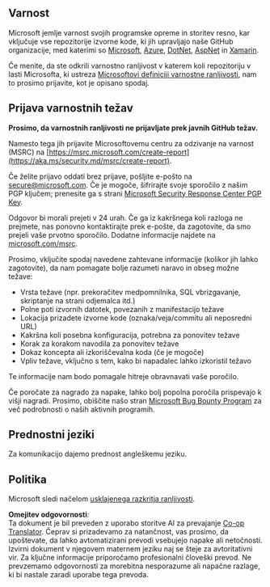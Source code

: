 <!--
CO_OP_TRANSLATOR_METADATA:
{
  "original_hash": "57f14126c1c6add76b3aef3844dfe4e3",
  "translation_date": "2025-07-21T20:36:24+00:00",
  "source_file": "SECURITY.md",
  "language_code": "sl"
}
-->
## Varnost

Microsoft jemlje varnost svojih programske opreme in storitev resno, kar vključuje vse repozitorije izvorne kode, ki jih upravljajo naše GitHub organizacije, med katerimi so [Microsoft](https://github.com/Microsoft), [Azure](https://github.com/Azure), [DotNet](https://github.com/dotnet), [AspNet](https://github.com/aspnet) in [Xamarin](https://github.com/xamarin).

Če menite, da ste odkrili varnostno ranljivost v katerem koli repozitoriju v lasti Microsofta, ki ustreza [Microsoftovi definiciji varnostne ranljivosti](https://aka.ms/security.md/definition), nam to prosimo prijavite, kot je opisano spodaj.

## Prijava varnostnih težav

**Prosimo, da varnostnih ranljivosti ne prijavljate prek javnih GitHub težav.**

Namesto tega jih prijavite Microsoftovemu centru za odzivanje na varnost (MSRC) na [https://msrc.microsoft.com/create-report](https://aka.ms/security.md/msrc/create-report).

Če želite prijavo oddati brez prijave, pošljite e-pošto na [secure@microsoft.com](mailto:secure@microsoft.com). Če je mogoče, šifrirajte svoje sporočilo z našim PGP ključem; prenesite ga s strani [Microsoft Security Response Center PGP Key](https://aka.ms/security.md/msrc/pgp).

Odgovor bi morali prejeti v 24 urah. Če ga iz kakršnega koli razloga ne prejmete, nas ponovno kontaktirajte prek e-pošte, da zagotovite, da smo prejeli vaše prvotno sporočilo. Dodatne informacije najdete na [microsoft.com/msrc](https://www.microsoft.com/msrc).

Prosimo, vključite spodaj navedene zahtevane informacije (kolikor jih lahko zagotovite), da nam pomagate bolje razumeti naravo in obseg možne težave:

  * Vrsta težave (npr. prekoračitev medpomnilnika, SQL vbrizgavanje, skriptanje na strani odjemalca itd.)
  * Polne poti izvornih datotek, povezanih z manifestacijo težave
  * Lokacija prizadete izvorne kode (oznaka/veja/commitu ali neposredni URL)
  * Kakršna koli posebna konfiguracija, potrebna za ponovitev težave
  * Korak za korakom navodila za ponovitev težave
  * Dokaz koncepta ali izkoriščevalna koda (če je mogoče)
  * Vpliv težave, vključno s tem, kako bi napadalec lahko izkoristil težavo

Te informacije nam bodo pomagale hitreje obravnavati vaše poročilo.

Če poročate za nagrado za napake, lahko bolj popolna poročila prispevajo k višji nagradi. Prosimo, obiščite našo stran [Microsoft Bug Bounty Program](https://aka.ms/security.md/msrc/bounty) za več podrobnosti o naših aktivnih programih.

## Prednostni jeziki

Za komunikacijo dajemo prednost angleškemu jeziku.

## Politika

Microsoft sledi načelom [usklajenega razkritja ranljivosti](https://aka.ms/security.md/cvd).

**Omejitev odgovornosti**:  
Ta dokument je bil preveden z uporabo storitve AI za prevajanje [Co-op Translator](https://github.com/Azure/co-op-translator). Čeprav si prizadevamo za natančnost, vas prosimo, da upoštevate, da lahko avtomatizirani prevodi vsebujejo napake ali netočnosti. Izvirni dokument v njegovem maternem jeziku naj se šteje za avtoritativni vir. Za ključne informacije priporočamo profesionalni človeški prevod. Ne prevzemamo odgovornosti za morebitna nesporazume ali napačne razlage, ki bi nastale zaradi uporabe tega prevoda.